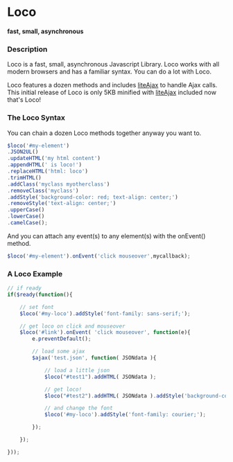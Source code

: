 # Loco
**fast, small, asynchronous**

### Description

Loco is a fast, small, asynchronous Javascript Library. Loco works with all modern browsers and has a familiar syntax. You can do a lot with Loco.

Loco features a dozen methods and includes [liteAjax](https://github.com/peterprins/liteAjax) to handle Ajax calls. This initial release of Loco is only 5KB minified with [liteAjax](https://github.com/peterprins/liteAjax) included now that's Loco! 

### The Loco Syntax

You can chain a dozen Loco methods together anyway you want to. 

```JavaScript
$loco('#my-element')
.JSON2UL()
.updateHTML('my html content')
.appendHTML(' is loco!')
.replaceHTML('html: loco')
.trimHTML()
.addClass('myclass myotherclass')
.removeClass('myclass')
.addStyle('background-color: red; text-align: center;')
.removeStyle('text-align: center;')
.upperCase()
.lowerCase()
.camelCase();
```

And you can attach any event(s) to any element(s) with the onEvent() method.

```JavaScript
$loco('#my-element').onEvent('click mouseover',mycallback);
```

### A Loco Example

```JavaScript
// if ready
if($ready(function(){

	// set font
	$loco('#my-loco').addStyle('font-family: sans-serif;');

	// get loco on click and mouseover
	$loco('#link').onEvent( 'click mouseover', function(e){
		e.preventDefault();

		// load some ajax
		$ajax('test.json', function( JSONdata ){

			// load a little json
			$loco("#test1").addHTML( JSONdata );

			// get loco!
			$loco("#test2").addHTML( JSONdata ).addStyle('background-color: #000000; color: #ffffff; text-align: center;').addClass( 'test tester testing' ).camelCase().JSON2UL().replaceHTML( 'Are You Doing: You Feeling' ).removeClass('tester').appendHTML('<h1>Are You Feeling Loco?</h1>').replaceHTML("This Is: I'm Conducting");

			// and change the font
			$loco('#my-loco').addStyle('font-family: courier;');

		});

	});

}));
```
